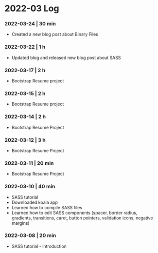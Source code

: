 # 2022-03 Log

### 2022-03-24 | 30 min

- Created a new blog post about Binary Files

### 2022-03-22 | 1 h

- Updated blog and released new blog post about SASS

### 2022-03-17 | 2 h

- Bootstrap Resume project

### 2022-03-15 | 2 h

- Bootstrap Resume project

### 2022-03-14 | 2 h

- Bootstrap Resume Project

### 2022-03-12 | 3 h

- Bootstrap Resume Project

### 2022-03-11 | 20 min

- Bootstrap Resume Project

### 2022-03-10 | 40 min

- SASS tutorial 
- Downloaded koala app
- Learned how to compile SASS files
- Learned how to edit SASS components (spacer, border radius, gradients, transitions, caret, button pointers, validation icons, negative margins)

### 2022-03-08 | 20 min

- SASS tutorial - introduction

